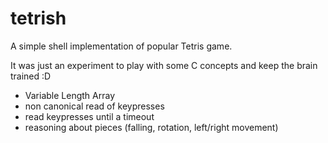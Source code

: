 # tetrish
A simple shell implementation of popular Tetris game.

It was just an experiment to play with some C concepts and keep the brain
trained :D

- Variable Length Array
- non canonical read of keypresses
- read keypresses until a timeout
- reasoning about pieces (falling, rotation, left/right movement)


